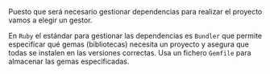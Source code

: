 Puesto que será necesario gestionar dependencias para realizar el proyecto vamos a elegir un gestor.

En `Ruby` el estándar para gestionar las dependencias es `Bundler` que permite especificar qué gemas (bibliotecas) necesita un proyecto y asegura que todas se instalen en las versiones correctas. Usa un fichero `Gemfile` para almacenar las gemas especificadas.